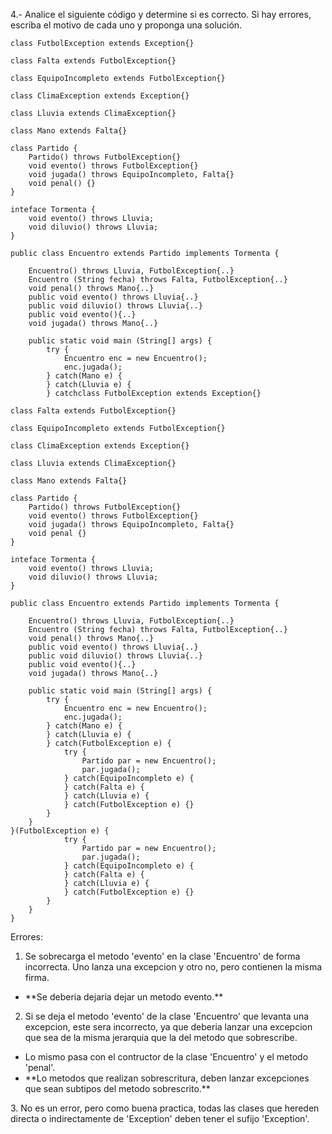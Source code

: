 4.- Analice el siguiente código y determine si es correcto. Si hay errores, escriba el motivo de cada uno y proponga una solución.

```
class FutbolException extends Exception{}

class Falta extends FutbolException{}

class EquipoIncompleto extends FutbolException{}

class ClimaException extends Exception{}

class Lluvia extends ClimaException{}

class Mano extends Falta{}

class Partido {
	Partido() throws FutbolException{}
	void evento() throws FutbolException{}
	void jugada() throws EquipoIncompleto, Falta{}
	void penal() {}	
}

inteface Tormenta {
	void evento() throws Lluvia;
	void diluvio() throws Lluvia;
}

public class Encuentro extends Partido implements Tormenta {
	
	Encuentro() throws Lluvia, FutbolException{..}
	Encuentro (String fecha) throws Falta, FutbolException{..}
	void penal() throws Mano{..}
	public void evento() throws Lluvia{..}
	public void diluvio() throws Lluvia{..}
	public void evento(){..}
	void jugada() throws Mano{..}

	public static void main (String[] args) {
		try {
			Encuentro enc = new Encuentro();
			enc.jugada();
		} catch(Mano e) {
		} catch(Lluvia e) {
		} catchclass FutbolException extends Exception{}

class Falta extends FutbolException{}

class EquipoIncompleto extends FutbolException{}

class ClimaException extends Exception{}

class Lluvia extends ClimaException{}

class Mano extends Falta{}

class Partido {
	Partido() throws FutbolException{}
	void evento() throws FutbolException{}
	void jugada() throws EquipoIncompleto, Falta{}
	void penal {}	
}

inteface Tormenta {
	void evento() throws Lluvia;
	void diluvio() throws Lluvia;
}

public class Encuentro extends Partido implements Tormenta {
	
	Encuentro() throws Lluvia, FutbolException{..}
	Encuentro (String fecha) throws Falta, FutbolException{..}
	void penal() throws Mano{..}
	public void evento() throws Lluvia{..}
	public void diluvio() throws Lluvia{..}
	public void evento(){..}
	void jugada() throws Mano{..}

	public static void main (String[] args) {
		try {
			Encuentro enc = new Encuentro();
			enc.jugada();
		} catch(Mano e) {
		} catch(Lluvia e) {
		} catch(FutbolException e) {
			try {
				Partido par = new Encuentro();
				par.jugada();
			} catch(EquipoIncompleto e) {
			} catch(Falta e) {
			} catch(Lluvia e) {
			} catch(FutbolException e) {}
		}
	}
}(FutbolException e) {
			try {
				Partido par = new Encuentro();
				par.jugada();
			} catch(EquipoIncompleto e) {
			} catch(Falta e) {
			} catch(Lluvia e) {
			} catch(FutbolException e) {}
		}
	}
}
```

Errores:

1. Se sobrecarga el metodo 'evento' en la clase 'Encuentro' de forma incorrecta. Uno lanza una excepcion y otro no, pero contienen la misma firma.
<ul>
	<li>**Se deberia dejaria dejar un metodo evento.**</li>
</ul>

2. Si se deja el metodo 'evento' de la clase 'Encuentro' que levanta una excepcion, este sera incorrecto, ya que deberia lanzar una excepcion que sea de la misma jerarquia que la del metodo que sobrescribe.
<ul>
	<li>Lo mismo pasa con el contructor de la clase 'Encuentro' y el metodo 'penal'.</li>
	<li>**Lo metodos que realizan sobrescritura, deben lanzar excepciones que sean subtipos del metodo sobrescrito.**</li>
</ul>
3. No es un error, pero como buena practica, todas las clases que hereden directa o indirectamente de 'Exception' deben tener el sufijo 'Exception'.